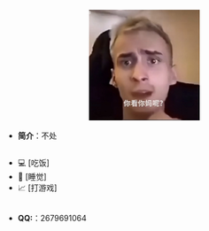 

<p align="center">
  <img src="IMG_20241102_214253.jpg" width="200" height="200"/>
</p>

- **简介**：不处

<h2 align="center"></h2>

- 💻 [吃饭]
- 🔧 [睡觉]
- 📈 [打游戏]
<h2 align="center"></h2>

- **QQ:**：2679691064
